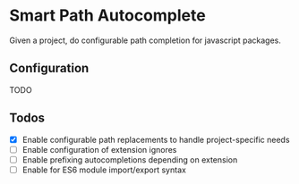 # Smart Path Autocomplete

Given a project, do configurable path completion for javascript packages.

## Configuration

TODO

## Todos

- [x] Enable configurable path replacements to handle project-specific needs
- [ ] Enable configuration of extension ignores
- [ ] Enable prefixing autocompletions depending on extension
- [ ] Enable for ES6 module import/export syntax
